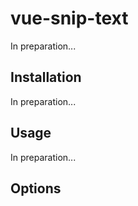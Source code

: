 # vue-snip-text

In preparation...

## Installation

In preparation...

## Usage

In preparation...

## Options
